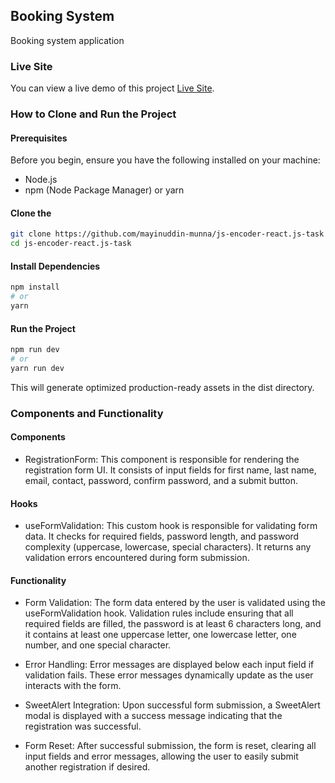## Booking System
Booking system application

### Live Site
You can view a live demo of this project [Live Site]().

### How to Clone and Run the Project
#### Prerequisites
Before you begin, ensure you have the following installed on your machine:

* Node.js
* npm (Node Package Manager) or yarn

#### Clone the 

```bash
git clone https://github.com/mayinuddin-munna/js-encoder-react.js-task
cd js-encoder-react.js-task
```
#### Install Dependencies

```bash
npm install
# or
yarn
```

#### Run the Project

```bash
npm run dev
# or
yarn run dev

```

This will generate optimized production-ready assets in the dist directory.

### Components and Functionality

#### Components
* RegistrationForm: This component is responsible for rendering the registration form UI. It consists of input fields for first name, last name, email, contact, password, confirm password, and a submit button.

#### Hooks
* useFormValidation: This custom hook is responsible for validating form data. It checks for required fields, password length, and password complexity (uppercase, lowercase, special characters). It returns any validation errors encountered during form submission.

#### Functionality
* Form Validation: The form data entered by the user is validated using the useFormValidation hook. Validation rules include ensuring that all required fields are filled, the password is at least 6 characters long, and it contains at least one uppercase letter, one lowercase letter, one number, and one special character.

* Error Handling: Error messages are displayed below each input field if validation fails. These error messages dynamically update as the user interacts with the form.

* SweetAlert Integration: Upon successful form submission, a SweetAlert modal is displayed with a success message indicating that the registration was successful.

* Form Reset: After successful submission, the form is reset, clearing all input fields and error messages, allowing the user to easily submit another registration if desired.